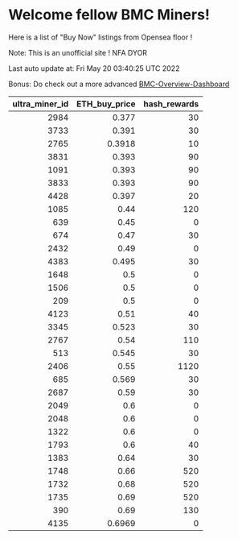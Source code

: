 # Welcome fellow BMC Miners!
Here is a list of "Buy Now" listings from Opensea floor !

Note: This is an unofficial site ! NFA DYOR

Last auto update at: Fri May 20 03:40:25 UTC 2022

Bonus: Do check out a more advanced [BMC-Overview-Dashboard](https://dune.com/defifunk/BMC-Overview-Dashboard)


|   ultra_miner_id |   ETH_buy_price |   hash_rewards |
|-----------------:|----------------:|---------------:|
|             2984 |          0.377  |             30 |
|             3733 |          0.391  |             30 |
|             2765 |          0.3918 |             10 |
|             3831 |          0.393  |             90 |
|             1091 |          0.393  |             90 |
|             3833 |          0.393  |             90 |
|             4428 |          0.397  |             20 |
|             1085 |          0.44   |            120 |
|              639 |          0.45   |              0 |
|              674 |          0.47   |             30 |
|             2432 |          0.49   |              0 |
|             4383 |          0.495  |             30 |
|             1648 |          0.5    |              0 |
|             1506 |          0.5    |              0 |
|              209 |          0.5    |              0 |
|             4123 |          0.51   |             40 |
|             3345 |          0.523  |             30 |
|             2767 |          0.54   |            110 |
|              513 |          0.545  |             30 |
|             2406 |          0.55   |           1120 |
|              685 |          0.569  |             30 |
|             2687 |          0.59   |             30 |
|             2049 |          0.6    |              0 |
|             2048 |          0.6    |              0 |
|             1322 |          0.6    |              0 |
|             1793 |          0.6    |             40 |
|             1383 |          0.64   |             30 |
|             1748 |          0.66   |            520 |
|             1732 |          0.68   |            520 |
|             1735 |          0.69   |            520 |
|              390 |          0.69   |            130 |
|             4135 |          0.6969 |              0 |